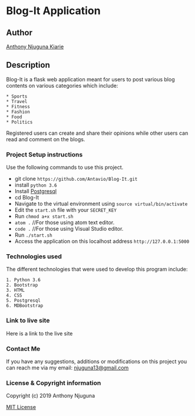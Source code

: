 # Blog-It Application

## Author
[Anthony Njuguna Kiarie](https://github.com/Antavio)

## Description
Blog-It is a flask web application meant for users to post various blog contents on various categories which include:
```
* Sports
* Travel
* Fitness
* Fashion
* Food
* Politics
```
Registered users can create and share their opinions while other users can read and comment on the blogs.

### Project Setup instructions
Use the following commands to use this project.
- git clone `https://github.com/Antavio/Blog-It.git`
- install `python 3.6`
- Install [Postgresql](https://www.postgresql.org/download/)
- cd Blog-It
- Navigate to the virtual environment using `source virtual/bin/activate`
- Edit the `start.sh` file with your `SECRET_KEY`
- Run `chmod a+x start.sh`
- `atom .`  //For those using atom text editor.
- `code .`  //For those using Visual Studio editor.
- Run `./start.sh`
- Access the application on this localhost address `http://127.0.0.1:5000`

### Technologies used
The different technologies that were used to develop this program include:
```
1. Python 3.6
2. Bootstrap
3. HTML
4. CSS
5. Postgresql
6. MDBootstrap
```

### Link to live site
Here is a link to the live site 
### Contact Me
If you have any suggestions, additions or modifications on this project you can reach me via my email: njuguna13@gmail.com

### License  & Copyright information
Copyright (c) 2019 Anthony Njuguna

[MIT License](./LICENSE)